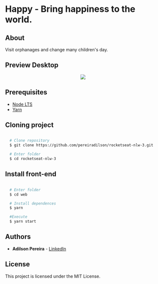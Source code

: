 # Happy - Bring happiness to the world.

## About

Visit orphanages and change many children's day.

## Preview Desktop

<div align="center">
  <img src="https://ik.imagekit.io/rlpwchithd/Screen_Shot_2020-10-12_at_16.21.23_UMylHBNQi.png">
</div>

## Prerequisites

- [Node LTS](https://nodejs.org/en/)
- [Yarn](https://classic.yarnpkg.com/pt-BR/)

## Cloning project

```bash

  # Clone repository
  $ git clone https://github.com/pereiradilson/rocketseat-nlw-3.git

  # Enter folder
  $ cd rocketseat-nlw-3

```

## Install front-end

```bash

  # Enter folder
  $ cd web

  # Install dependences
  $ yarn

  #Execute
  $ yarn start

```

## Authors

* **Adilson Pereira** - [LinkedIn](https://www.linkedin.com/in/pereiradilson/)

## License

This project is licensed under the MIT License.